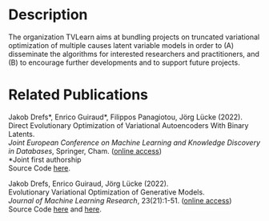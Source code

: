 # Description

The organization TVLearn aims at bundling projects on truncated variational optimization of multiple causes latent variable models in order to (A) disseminate the algorithms for interested researchers and practitioners, and (B) to encourage further developments and to support future projects. 


# Related Publications

Jakob Drefs*, Enrico Guiraud*, Filippos Panagiotou, Jörg Lücke (2022).<br>
Direct Evolutionary Optimization of Variational Autoencoders With Binary Latents.<br>
_Joint European Conference on Machine Learning and Knowledge Discovery in Databases_, Springer, Cham. ([online access](https://link.springer.com/chapter/10.1007/978-3-031-26409-2_22))<br>
 *Joint first authorship<br>
Source Code [here](https://github.com/tvlearn/ecml2022).<br>

Jakob Drefs, Enrico Guiraud, Jörg Lücke (2022).<br>
Evolutionary Variational Optimization of Generative Models.<br>
_Journal of Machine Learning Research_, 23(21):1-51. ([online access](https://www.jmlr.org/papers/v23/20-233.html))<br>
Source Code [here](https://github.com/tvlearn/evo) and [here](https://github.com/tvlearn/tvo).
